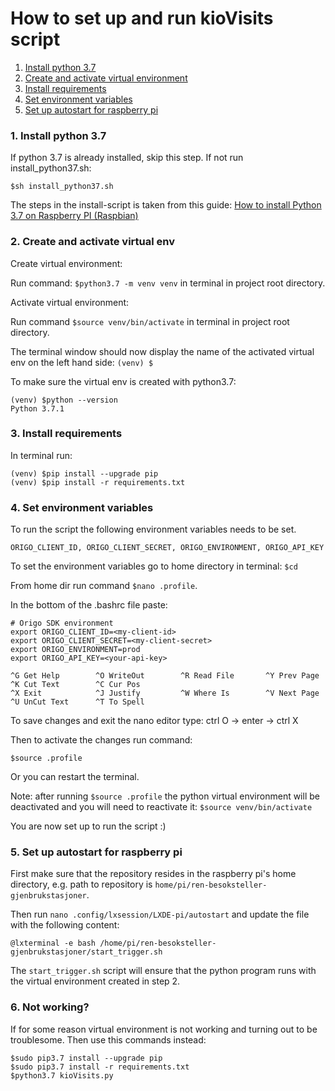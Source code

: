 
# How to set up and run kioVisits script

1. [Install python 3.7](#1-install-python-37)
2. [Create and activate virtual environment](#2-create-and-activate-virtual-env)
3. [Install requirements](#3-install-requirements)
4. [Set environment variables](#4-set-environment-variables)
5. [Set up autostart for raspberry pi](#5-set-up-autostart-for-raspberry-pi)


### 1. Install python 3.7

If python 3.7 is already installed, skip this step. If not run install_python37.sh:

`$sh install_python37.sh`

The steps in the install-script is taken from this guide: [How to install Python 3.7 on Raspberry PI (Raspbian)](https://installvirtual.com/install-python-3-7-on-raspberry-pi/)

### 2. Create and activate virtual env

Create virtual environment:

Run command: `$python3.7 -m venv venv` in terminal in project root directory.

Activate virtual environment:

Run command `$source venv/bin/activate` in terminal in project root directory.

The terminal window should now display the name of the activated virtual env on the left hand side: `(venv) $ `

To make sure the virtual env is created with python3.7:
```
(venv) $python --version
Python 3.7.1
```

### 3. Install requirements

In terminal run:

```
(venv) $pip install --upgrade pip
(venv) $pip install -r requirements.txt
```

### 4. Set environment variables

To run the script the following environment variables needs to be set.

`
ORIGO_CLIENT_ID, ORIGO_CLIENT_SECRET, ORIGO_ENVIRONMENT, ORIGO_API_KEY
`

To set the environment variables go to home directory in terminal: `$cd`

From home dir run command `$nano .profile`.

In the bottom of the .bashrc file paste:
```
# Origo SDK environment
export ORIGO_CLIENT_ID=<my-client-id>
export ORIGO_CLIENT_SECRET=<my-client-secret>
export ORIGO_ENVIRONMENT=prod
export ORIGO_API_KEY=<your-api-key>

^G Get Help        ^O WriteOut        ^R Read File       ^Y Prev Page       ^K Cut Text        ^C Cur Pos
^X Exit            ^J Justify         ^W Where Is        ^V Next Page       ^U UnCut Text      ^T To Spell
```
To save changes and exit the nano editor type: ctrl O -> enter -> ctrl X

Then to activate the changes run command:

`$source .profile`

Or you can restart the terminal.

Note: after running `$source .profile` the python virtual environment will be deactivated and you will need to reactivate it: `$source venv/bin/activate`

You are now set up to run the script :)

### 5. Set up autostart for raspberry pi

First make sure that the repository resides in the raspberry pi's home directory, e.g. path to repository is `home/pi/ren-besoksteller-gjenbrukstasjoner`.

Then run `nano .config/lxsession/LXDE-pi/autostart` and update the file with the following content:
```
@lxterminal -e bash /home/pi/ren-besoksteller-gjenbrukstasjoner/start_trigger.sh
```

The `start_trigger.sh` script will ensure that the python program runs with the virtual environment created in step 2.  
 

### 6. Not working?
If for some reason virtual environment is not working and turning out to be troublesome. Then use this commands instead:
```
$sudo pip3.7 install --upgrade pip
$sudo pip3.7 install -r requirements.txt
$python3.7 kioVisits.py
```
